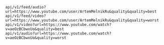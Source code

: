 

    api/v1/feed/audio?url=https://www.youtube.com/user/ArtemMelnikRu&quality&quality=best
    api/v1/feed/video?url=https://www.youtube.com/user/ArtemMelnikRu&quality&quality=worst
    api/v1/video?url=https://www.youtube.com/watch?v=aeOzBCbwxUo&quality=best
    api/v1/audio?url=https://www.youtube.com/watch?v=aeOzBCbwxUo&quality=worst

